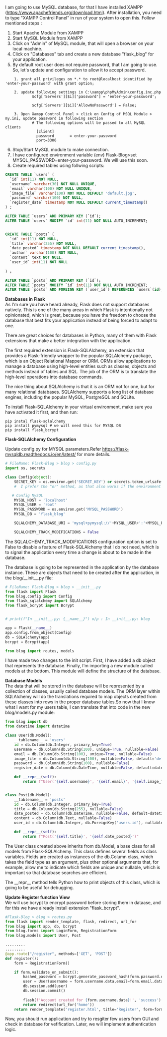 I am going to use MySQL database, for that I have installed XAMPP (https://www.apachefriends.org/download.html). After installation, you need to type "XAMPP Control Panel" in run of your system to open this. Follow mentioned steps :
1. Start Apache Module from XAMPP
2. Start MySQL Module from XAMPP
3. Click on "Admin" of MySQL module, that will open a browser on your local machine.
4. Click on "Databases" tab and create a new database "flask_blog" for your application.
5. By default root user does not require password, that I am going to use. So, let's update and configuration to allow it to accept password.
```
    1. grant all privileges on *.* to root@localhost identified by 'enter-your-password' with grant option;
    
    2. update following settings in C:\xampp\phpMyAdmin\config.inc.php
            $cfg['Servers'][$i]['password'] = 'enter-your-password';
            
            $cfg['Servers'][$i]['AllowNoPassword'] = False;
    
    3. Open Xampp Control Panel > click on Config of MSQL Module > my.ini, update password in following section
            # The following options will be passed to all MySQL clients
              [client]
              password       = enter-your-password
              port=3306
```
6. Stop/Start MySQL module to make connection.
7. I have configured environment variable (env) Flask-Blog>set MYSQL_PASSWORD=enter-your-password. We will use this soon.
8. Create required tables using follwing scripts:

```sql
CREATE TABLE `users` (
  `id` int(11) NOT NULL,
  `username` varchar(30) NOT NULL UNIQUE,
  `email` varchar(100) NOT NULL UNIQUE,
  `image_file` varchar(100) NOT NULL DEFAULT 'default.jpg',
  `password` varchar(100) NOT NULL,
  `register_date` timestamp NOT NULL DEFAULT current_timestamp()
) ;

ALTER TABLE `users` ADD PRIMARY KEY (`id`);
ALTER TABLE `users` MODIFY `id` int(11) NOT NULL AUTO_INCREMENT;


CREATE TABLE `posts` (
  `id` int(11) NOT NULL,
  `title` varchar(255) NOT NULL,
  `date_posted` timestamp NOT NULL DEFAULT current_timestamp(),
  `author` varchar(100) NOT NULL,
  `content` text NOT NULL,
  `user_id` int(11) NOT NULL 
  
) ;

ALTER TABLE `posts` ADD PRIMARY KEY (`id`);
ALTER TABLE `posts` MODIFY `id` int(11) NOT NULL AUTO_INCREMENT;
ALTER TABLE `posts` ADD FOREIGN KEY (`user_id`) REFERENCES `users`(id);
```
**Databases in Flask**</br>
As I'm sure you have heard already, Flask does not support databases natively. This is one of the many areas in which Flask is intentionally not opinionated, which is great, because you have the freedom to choose the database that best fits your application instead of being forced to adapt to one.

There are great choices for databases in Python, many of them with Flask extensions that make a better integration with the application. 

The first required extension is  Flask-SQLAlchemy, an extension that provides a Flask-friendly wrapper to the popular SQLAlchemy package, which is an Object Relational Mapper or ORM. ORMs allow applications to manage a database using high-level entities such as classes, objects and methods instead of tables and SQL. The job of the ORM is to translate the high-level operations into database commands.

The nice thing about SQLAlchemy is that it is an ORM not for one, but for many relational databases. SQLAlchemy supports a long list of database engines, including the popular MySQL, PostgreSQL and SQLite. 

To install Flask-SQLAlchemy in your virtual environment, make sure you have activated it first, and then run:
```
pip instal flask-sqlalchemy
pip install pymysql # we will need this for MYSQL DB
pip install flask_bcrypt 
```
**Flask-SQLAlchemy Configuration**</br>

Update config.py for MYSQL parameters.Refer https://flask-mysqldb.readthedocs.io/en/latest/ for more details.
```python
# FileName: Flask-Blog > blog > config.py
import os, secrets

class Config(object):
    SECRET_KEY = os.environ.get('SECRET_KEY') or secrets.token_urlsafe()
    #  I prefer the "or" method, as that also works if the environment variable is set to an empty string.

   # Config MySQL
    MYSQL_HOST = 'localhost'
    MYSQL_USER = 'root'
    MYSQL_PASSWORD = os.environ.get('MYSQL_PASSWORD')
    MYSQL_DB = 'flask_blog'

    SQLALCHEMY_DATABASE_URI = 'mysql+pymysql://'+MYSQL_USER+':'+MYSQL_PASSWORD+'@'+MYSQL_HOST+'/'+MYSQL_DB

    SQLALCHEMY_TRACK_MODIFICATIONS = False
```
The SQLALCHEMY_TRACK_MODIFICATIONS configuration option is set to False to disable a feature of Flask-SQLAlchemy that I do not need, which is to signal the application every time a change is about to be made in the database.

The database is going to be represented in the application by the database instance. These are objects that need to be created after the application, in the blog/\_\_init\_\_.py file:
```python
# FileName: Flask-Blog > blog > __init__.py
from flask import Flask
from blog.config import Config
from flask_sqlalchemy import SQLAlchemy
from flask_bcrypt import Bcrypt


# print(f"In __init__.py: {__name__}") o/p : In __init__.py: blog

app = Flask(__name__)
app.config.from_object(Config)
db = SQLAlchemy(app)
bcrypt = Bcrypt(app)

from blog import routes, models
```
I have made two changes to the init script. First, I have added a db object that represents the database. Finally, I'm importing a new module called models at the bottom. This module will define the structure of the database.

**Database Models**</br>
The data that will be stored in the database will be represented by a collection of classes, usually called database models. The ORM layer within SQLAlchemy will do the translations required to map objects created from these classes into rows in the proper database tables.So now that I know what I want for my users table, I can translate that into code in the new blog/models.py module:

```python
from blog import db
from datetime import datetime

class User(db.Model):
    __tablename__ = 'users'
    id = db.Column(db.Integer, primary_key=True)
    username = db.Column(db.String(100), unique=True, nullable=False)
    email = db.Column(db.String(100), unique=True, nullable=False)
    image_file = db.Column(db.String(100), nullable=False, default='default.jpg')
    password = db.Column(db.String(100), nullable=False)
    register_date = db.Column(db.DateTime, nullable=False, default=datetime.utcnow)

    def __repr__(self):
        return f"User('{self.username}', '{self.email}', '{self.image_file}')"


class Post(db.Model):
    __tablename__ = 'posts'
    id = db.Column(db.Integer, primary_key=True)
    title = db.Column(db.String(255), nullable=False)
    date_posted = db.Column(db.DateTime, nullable=False, default=datetime.utcnow)
    content = db.Column(db.Text, nullable=False)
    user_id = db.Column(db.Integer, db.ForeignKey('users.id'), nullable=False)

    def __repr__(self):
        return f"Post('{self.title}', '{self.date_posted}')" 
```
The User class created above inherits from db.Model, a base class for all models from Flask-SQLAlchemy. This class defines several fields as class variables. Fields are created as instances of the db.Column class, which takes the field type as an argument, plus other optional arguments that, for example, allow me to indicate which fields are unique and nullable, which is important so that database searches are efficient.

The \_\_repr\_\_ method tells Python how to print objects of this class, which is going to be useful for debugging. 


**Update Register function View**</br>
We will use bcrypt to encrypt password before storing them in dataase, and for this we have already install extension "flask_bcrypt". 
```python
#Flask-Blog > blog > routes.py
from flask import render_template, flash, redirect, url_for
from blog import app, db, bcrypt
from blog.forms import LoginForm, RegistrationForm
from blog.models import User, Post

.........
.........
@app.route("/register", methods=['GET', 'POST'])
def register():
    form = RegistrationForm()

    if form.validate_on_submit():
        hashed_password = bcrypt.generate_password_hash(form.password.data).decode('utf-8')
        user = User(username = form.username.data,email=form.email.data,password=hashed_password)
        db.session.add(user)
        db.session.commit()
        
        flash(f'Account created for {form.username.data}!', 'success')
        return redirect(url_for('home'))
    return render_template('register.html', title='Register', form=form)
```
Now, you should run application and try to resgiter few users from GUI and check in database for vefification. Later, we will implement authentication logic.
